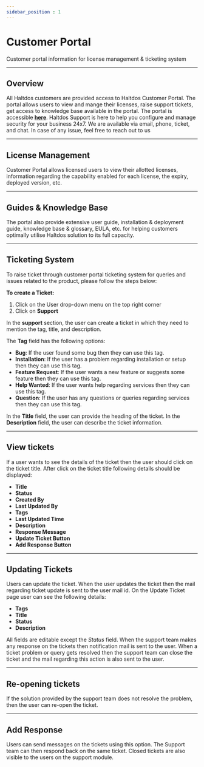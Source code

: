 ```yaml
---
sidebar_position : 1
---
```


# Customer Portal

Customer portal information for license management & ticketing system

---

## Overview

All Haltdos customers are provided access to Haltdos Customer Portal. The portal allows users to view and mange their licenses, raise support tickets, get access to knowledge base available in the portal. The portal is accessible [**here**](https://console.haltdos.com/).
Haltdos Support is here to help you configure and manage security for your business 24x7. We are available via email, phone, ticket, and chat. In case of any issue, feel free to reach out to us

---

## License Management

Customer Portal allows licensed users to view their allotted licenses, information regarding the capability enabled for each license, the expiry, deployed version, etc.

---

## Guides & Knowledge Base
The portal also provide extensive user guide, installation & deployment guide, knowledge base & glossary, EULA, etc. for helping customers optimally utilise Haltdos solution to its full capacity.

---

## Ticketing System

To raise ticket through customer portal ticketing system for queries and issues related to the product, please follow the steps below:

**To create a Ticket:**  

1. Click on the User drop-down menu on the top right corner
2. Click on **Support**

In the **support** section, the user can create a ticket in which they need to mention the tag, title, and description.  

The **Tag** field has the following options:

 - **Bug**: If the user found some bug then they can use this tag.  
 - **Installation**: If the user has a problem regarding installation or setup then they can use this tag.  
 - **Feature Request**: If the user wants a new feature or suggests some feature then they can use this tag.  
 - **Help Wanted**: If the user wants help regarding services then they can use this tag.  
 - **Question**: If the user has any questions or queries regarding services then they can use this tag.  

In the **Title** field, the user can provide the heading of the ticket.
In the **Description** field, the user can describe the ticket information.

---

## View tickets
If a user wants to see the details of the ticket then the user should click on the ticket title. After click on the ticket title following details should be displayed:  

- **Title**
- **Status**
- **Created By**
- **Last Updated By**
- **Tags**
- **Last Updated Time**
- **Description**
- **Response Message**
- **Update Ticket Button**
- **Add Response Button**

---

## Updating Tickets

Users can update the ticket. When the user updates the ticket then the mail regarding ticket update is sent to the user mail id. On the Update Ticket page user can see the following details:

- **Tags**
- **Title**
- **Status**
- **Description**

All fields are editable except the *Status* field.
When the support team makes any response on the tickets then notification mail is sent to the user. When a ticket problem or query gets resolved then the support team can close the ticket and the mail regarding this action is also sent to the user.

---

## Re-opening tickets
  
If the solution provided by the support team does not resolve the problem, then the user can re-open the ticket.  

---

## Add Response  

Users can send messages on the tickets using this option. The Support team can then respond back on the same ticket.
Closed tickets are also visible to the users on the support module.  
